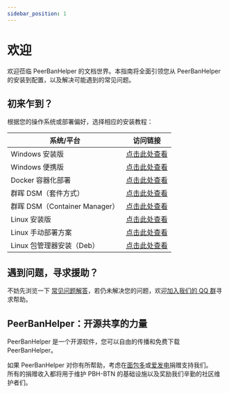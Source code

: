 ```yaml
---
sidebar_position: 1
---
```


# 欢迎

欢迎莅临 PeerBanHelper 的文档世界。本指南将全面引领您从 PeerBanHelper 的安装到配置，以及解决可能遇到的常见问题。

## 初来乍到？

根据您的操作系统或部署偏好，选择相应的安装教程：

| 系统/平台                     | 访问链接                           |
| ----------------------------- | ---------------------------------- |
| Windows 安装版                | [点击此处查看](./setup/Windows/Installer.md)         |
| Windows 便携版                | [点击此处查看](./setup/Windows/Portable.md)         |
| Docker 容器化部署             | [点击此处查看](./setup/Docker.md)          |
| 群晖 DSM（套件方式）          | [点击此处查看](./setup/Synology%20DSM/Imnks.md)     |
| 群晖 DSM（Container Manager） | [点击此处查看](./setup/Synology%20DSM/docker.md)   |
| Linux 安装版                  | [点击此处查看](./setup/Linux/LinuxInstall4j.md)    |
| Linux 手动部署方案            | [点击此处查看](./setup/Linux/Manual.md)           |
| Linux 包管理器安装（Deb）     | [点击此处查看](./setup/Linux/Deb.md)             |

## 遇到问题，寻求援助？

不妨先浏览一下 [常见问题解答](./faq.md)，若仍未解决您的问题，欢迎[加入我们的 QQ 群](https://qm.qq.com/cgi-bin/qm/qr?k=w5as_wH2G1ReUrClreCYhR69XiNCuP65&jump_from=webapi&authKey=EyjMX7Pwc77XLM51V6FEcR7oXnG8fsUbSFqYZ4PPiEpq32vBglJn/jFvpc3LFDhn)寻求帮助。

## PeerBanHelper：开源共享的力量

PeerBanHelper 是一个开源软件，您可以自由的传播和免费下载 PeerBanHelper。  

如果 PeerBanHelper 对你有所帮助，考虑在[面包多](https://mbd.pub/o/ghostchu)或[爱发电](https://afdian.com/a/Ghost_chu)捐赠支持我们。  
所有的捐赠收入都将用于维护 PBH-BTN 的基础设施以及奖励我们辛勤的社区维护者们。
